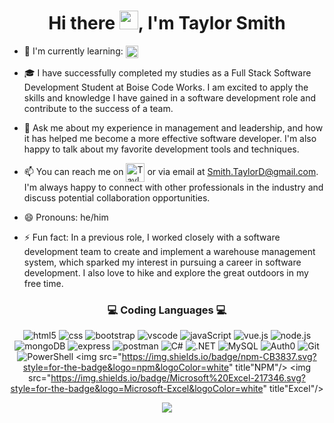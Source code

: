 
<h1 align="center"> Hi there <img width="30px" src="https://em-content.zobj.net/source/microsoft-teams/337/waving-hand_1f44b.png">, I'm Taylor Smith </h1>



- 🌱 I'm currently learning: <img align="center" src="https://img.shields.io/badge/React-61DAFB.svg?style=for-the-badge&logo=React&logoColor=black" alt="react" height="20"/>


- 🎓 I have successfully completed my studies as a Full Stack Software Development Student at Boise Code Works. I am excited to apply the skills and knowledge I have gained in a software development role and contribute to the success of a team.

- 💬 Ask me about my experience in management and leadership, and how it has helped me become a more effective software developer. I'm also happy to talk about my favorite development tools and techniques.

- 📫 You can reach me on  <a href="https://www.linkedin.com/in/smithtaylord/" target="blank"><img align="center" src="https://img.icons8.com/color/256/linkedin.png" height="30" title="Taylor's LinkedIn"/></a>   or via email at Smith.TaylorD@gmail.com. I'm always happy to connect with other professionals in the industry and discuss potential collaboration opportunities.

- 😄 Pronouns: he/him

- ⚡ Fun fact: In a previous role, I worked closely with a software development team to create and implement a warehouse management system, which sparked my interest in pursuing a career in software development. I also love to hike and explore the great outdoors in my free time.




 <h3 align="center"> 💻 Coding Languages 💻  </h3>

 <div align="center"> 
<!--  <img src="https://img.icons8.com/external-tal-revivo-shadow-tal-revivo/256/external-html-5-is-a-software-solution-stack-that-defines-the-properties-and-behaviors-of-web-page-logo-shadow-tal-revivo.png" height="40" title="HTML" />     
 <img src="https://img.icons8.com/color/256/css3.png" height="40" title="CSS" />      
 <img src="https://img.icons8.com/color/256/javascript.png" height="40" title="JavaScript"/>   
 <img src="https://img.icons8.com/external-tal-revivo-color-tal-revivo/256/external-vuejs-an-open-source-javascript-framework-for-building-user-interfaces-and-single-page-applications-logo-color-tal-revivo.png" height="40" title="vue.js"/>      
 <img src="https://img.icons8.com/fluency/256/node-js.png" height="30" title="node.js"/>     
 <img src="https://img.icons8.com/fluency/256/c-sharp-logo.png" height="40" title="C#" />      
 <img src="https://img.icons8.com/external-those-icons-lineal-color-those-icons/256/external-Dot-Net-social-media-those-icons-lineal-color-those-icons.png" height="40" title=".NET" />      
 <img src="https://img.icons8.com/fluency/256/mysql-logo.png" height="40" title="MySQL"/>  -->

 
 <img src="https://img.shields.io/badge/HTML5-E34F26.svg?style=for-the-badge&logo=HTML5&logoColor=white" title="html5"/> <img src="https://img.shields.io/badge/CSS3-1572B6.svg?style=for-the-badge&logo=CSS3&logoColor=white" title="css"/> <img src="https://img.shields.io/badge/Bootstrap-7952B3.svg?style=for-the-badge&logo=Bootstrap&logoColor=white" title="bootstrap"/> <img src="https://img.shields.io/badge/Visual%20Studio%20Code-007ACC.svg?style=for-the-badge&logo=Visual-Studio-Code&logoColor=white" title="vscode"/> <img src="https://img.shields.io/badge/JavaScript-F7DF1E.svg?style=for-the-badge&logo=JavaScript&logoColor=black" title="javaScript"/> <img src="https://img.shields.io/badge/Vue.js-4FC08D.svg?style=for-the-badge&logo=vuedotjs&logoColor=white" title="vue.js"/> <img src="https://img.shields.io/badge/Node.js-339933.svg?style=for-the-badge&logo=nodedotjs&logoColor=white" title="node.js"/> <img src="https://img.shields.io/badge/MongoDB-47A248.svg?style=for-the-badge&logo=MongoDB&logoColor=white" title="mongoDB"/> <img src="https://img.shields.io/badge/Express-000000.svg?style=for-the-badge&logo=Express&logoColor=white" title="express"/> <img src="https://img.shields.io/badge/Postman-FF6C37.svg?style=for-the-badge&logo=Postman&logoColor=white" title="postman"/> <img src="https://img.shields.io/badge/C%20Sharp-239120.svg?style=for-the-badge&logo=C-Sharp&logoColor=white" title="C#"/> <img src="https://img.shields.io/badge/.NET-512BD4.svg?style=for-the-badge&logo=dotnet&logoColor=white" title=".NET"/> <img src="https://img.shields.io/badge/MySQL-4479A1.svg?style=for-the-badge&logo=MySQL&logoColor=white" title="MySQL"/> <img src="https://img.shields.io/badge/Auth0-EB5424.svg?style=for-the-badge&logo=Auth0&logoColor=white" title="Auth0"/> <img src="https://img.shields.io/badge/Git-F05032.svg?style=for-the-badge&logo=Git&logoColor=white" title="Git"/> <img src="https://img.shields.io/badge/PowerShell-5391FE.svg?style=for-the-badge&logo=PowerShell&logoColor=white" title="PowerShell"/> <img src="https://img.shields.io/badge/npm-CB3837.svg?style=for-the-badge&logo=npm&logoColor=white" title"NPM"/> <img src="https://img.shields.io/badge/Microsoft%20Excel-217346.svg?style=for-the-badge&logo=Microsoft-Excel&logoColor=white" title"Excel"/>
 
 
 </div>
 
<div align="center">
  <div style="text-align: center;">
    <a href="https://github.com/anuraghazra/github-readme-stats">
      <img align="center" src="https://github-readme-stats.vercel.app/api?username=smithtaylord&count_private=true&show_icons=true&theme=synthwave" />
    </a>
  </div>
</div>
 


